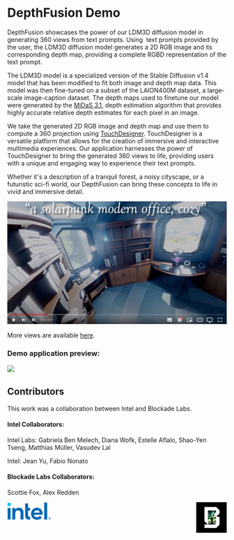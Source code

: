 # DepthFusion Demo

DepthFusion showcases the power of our LDM3D diffusion model in generating 360 views from text prompts. Using  text prompts provided by the user, the LDM3D diffusion model generates a 2D RGB image and its corresponding depth map, providing a complete RGBD representation of the text prompt.

The LDM3D model is a specialized version of the Stable Diffusion v1.4 model that has been modified to fit both image and depth map data. This model was then fine-tuned on a subset of the LAION400M dataset, a large-scale image-caption dataset. The depth maps used to finetune our model were generated by the [MiDaS 3.1](https://github.com/isl-org/MiDaS), depth estimation algorithm that provides highly accurate relative depth estimates for each pixel in an image.

We take the generated 2D RGB image and depth map and use them to compute a 360 projection using [TouchDesigner](https://derivative.ca). TouchDesigner is a versatile platform that allows for the creation of immersive and interactive multimedia experiences. Our application harnesses the power of TouchDesigner to bring the generated 360 views to life, providing users with a unique and engaging way to experience their text prompts.

Whether it's a description of a tranquil forest, a noisy cityscape, or a futuristic sci-fi world, our DepthFusion can bring these concepts to life in vivid and immersive detail.

[![](https://github.com/IntelLabs/multimodal_cognitive_ai/blob/main/Demos/DepthFusion/demo_video_YT.jpg)](https://www.youtube.com/watch?v=CgxDmH5dLao)

More views are available [here](https://www.youtube.com/watch?v=XchXw6W4Xr0).

### Demo application preview:

 ![](https://github.com/IntelLabs/multimodal_cognitive_ai/blob/main/Demos/DepthFusion/LDM3D_2.gif)

## Contributors
This work was a collaboration between Intel and Blockade Labs.
#### Intel Collaborators:
Intel Labs:
Gabriela Ben Melech, 
Diana Wofk, 
Estelle Aflalo, 
Shao-Yen Tseng,
Matthias Müller,
Vasudev Lal


Intel:
Jean Yu,
Fabio Nonato


#### Blockade Labs Collaborators:
Scottie Fox,
Alex Redden


  <img src="https://github.com/IntelLabs/multimodal_cognitive_ai/blob/main/Demos/DepthFusion/Intel%20logo.png" align="left" width="100"> <img src="https://github.com/IntelLabs/multimodal_cognitive_ai/blob/main/Demos/DepthFusion/Blockade%20Labs%20logo.jpeg" align="right" width="70"> 

